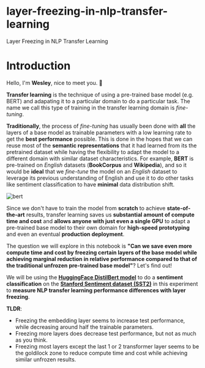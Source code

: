 # layer-freezing-in-nlp-transfer-learning
Layer Freezing in NLP Transfer Learning

# Introduction

Hello, I'm **Wesley**, nice to meet you. 👋

**Transfer learning** is the technique of using a pre-trained base model (e.g. BERT) and adapating it to a particular domain to do a particular task. The name we call this type of training in the transfer learning domain is *fine-tuning*.

**Traditionally**, the process of *fine-tuning* has usually been done with **all** the layers of a base model as trainable parameters with a low learning rate to get the **best performance** possible. This is done in the hopes that we can reuse most of the **semantic representations** that it had learned from its the pretrained dataset while having the flexibility to adapt the model to a different domain with similar dataset characteristics. For example, **BERT** is pre-trained on *English* datasets (**BookCorpus** and **Wikipedia**), and so it would be **ideal** that we *fine-tune* the model on an *English* dataset to leverage its previous understanding of English and use it to do other tasks like sentiment classification to have **minimal** data distribution shift.

![bert](https://github.com/wesleyacheng/layer-freezing-in-nlp-transfer-learning/assets/15952538/d2dca473-48a7-4458-b063-1ce9e477ba1d)

Since we don't have to train the model from **scratch** to achieve **state-of-the-art** results, transfer learning saves us **substantial amount of compute time and cost** and **allows anyone with just even a single GPU** to adapt a pre-trained base model to their own domain for **high-speed prototyping** and even an eventual **production deployment**.

The question we will explore in this notebook is **"Can we save even more compute time and cost by freezing certain layers of the base model while achieving marginal reduction in relative performance compared to that of the traditional unfrozen pre-trained base model"**? Let's find out!

We will be using the **[HuggingFace DistilBert model](https://huggingface.co/distilbert-base-uncased)** to do a **sentiment classification** on the **[Stanford Sentiment dataset (SST2)](https://paperswithcode.com/dataset/sst)** in this experiment to **measure NLP transfer learning performance differences with layer freezing**.

**TLDR**:
- Freezing the embedding layer seems to increase test performance, while decreasing around half the trainable parameters.
- Freezing more layers does decrease test performance, but not as much as you think.
- Freezing most layers except the last 1 or 2 transformer layer seems to be the goldilock zone to reduce compute time and cost while achieving similar unfrozen results.
